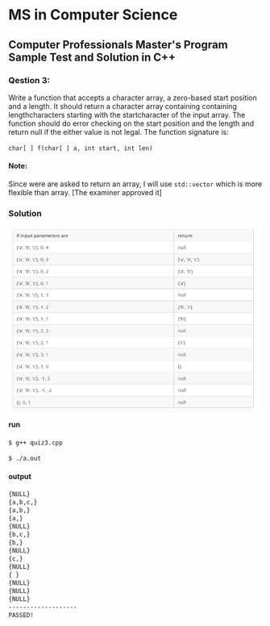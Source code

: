 # MS in Computer Science
## Computer Professionals Master's Program Sample Test and Solution in C++

### Qestion 3:
Write a function that accepts a character array, a zero-based start position and a length. It should return a character array containing containing lengthcharacters starting with the startcharacter of the input array. The function should do error checking on the start position and the length and return null if the either value is not legal.
The function signature is:

`char[ ] f(char[ ] a, int start, int len)`

#### Note:
Since were are asked to return an array, I will use `std::vector` which is more flexible than array. [The examiner approved it]

### Solution

![](quiz3.png)

#### run
`$ g++ quiz3.cpp`

`$ ./a.out`
#### output

```
{NULL}
{a,b,c,}
{a,b,}
{a,}
{NULL}
{b,c,}
{b,}
{NULL}
{c,}
{NULL}
{ }
{NULL}
{NULL}
{NULL}
-------------------
PASSED!
```
